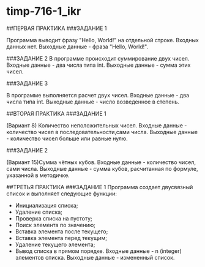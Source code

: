 # timp-716-1_ikr
##ПЕРВАЯ ПРАКТИКА
###ЗАДАНИЕ 1

Программа выводит фразу "Hello, World!" на отдельной строке.
Входных данных нет.
Выходные данные - фраза "Hello, World!".

###ЗАДАНИЕ 2
В программе происходит суммирование двух чисел.
Входные данные - два числа типа int.
Выходные данные -  сумма этих чисел.

###ЗАДАНИЕ 3

В программе выполняется расчет двух чисел.
Входные данные - два числа типа int.
Выходные данные - число возведенное в степень.

##ВТОРАЯ ПРАКТИКА
###ЗАДАНИЕ 1

(Вариант 8) Количество неположительных чисел.
Входные данные - количество чисел в последовательности,сами числа.
Выходные данные - количество чисел больше или равные нулю.

###ЗАДАНИЕ 2

(Вариант 15)Сумма чётных кубов.
Входные данные - количество чисел, сами числа.
Выходные данные - сумма кубов, расчитанная по формуле, указанной в методичке.


##ТРЕТЬЯ ПРАКТИКА
###ЗАДАНИЕ 1
Программа создает двусвязный список и выполняет следующие функции:
- Инициализация списка;
- Удаление списка;
- Проверка списка на пустоту;
- Поиск элемента по значению;
- Вставка элемента после текущего;
- Вставка элемента перед текущим;
- Удаление текущего элемента;
- Вывод списка в прямом порядке.
Входные данные - n (integer) элементов списка.
Выходные данные - измененный список.
